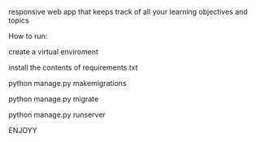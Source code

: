 responsive web app that keeps track of all your learning objectives and topics

How to run:

create a virtual enviroment

install the contents of requirements.txt

python manage.py makemigrations

python manage.py migrate

python manage.py runserver


ENJOYY
